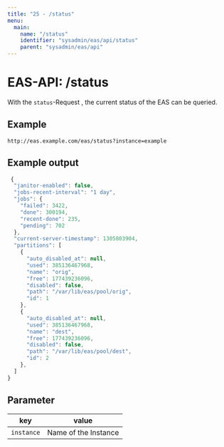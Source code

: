 ```yaml
---
title: "25 - /status"
menu:
  main:
    name: "/status"
    identifier: "sysadmin/eas/api/status"
    parent: "sysadmin/eas/api"
---
```

#  EAS-API: /status

With the `status`-Request , the current status of the EAS can be queried.


##  Example 

```url
http://eas.example.com/eas/status?instance=example
```


##  Example output

```javascript
 {
  "janitor-enabled": false, 
  "jobs-recent-interval": "1 day", 
  "jobs": {
    "failed": 3422, 
    "done": 300194, 
    "recent-done": 235, 
    "pending": 702
  }, 
  "current-server-timestamp": 1305803904, 
  "partitions": [
    {
      "auto_disabled_at": null, 
      "used": 385136467968, 
      "name": "orig", 
      "free": 177439236096, 
      "disabled": false, 
      "path": "/var/lib/eas/pool/orig", 
      "id": 1
    }, 
    {
      "auto_disabled_at": null, 
      "used": 385136467968, 
      "name": "dest", 
      "free": 177439236096, 
      "disabled": false, 
      "path": "/var/lib/eas/pool/dest", 
      "id": 2
    }, 
  ]
}
```

##  Parameter


|key|value|
|---|---|
|`instance`          |Name of the Instance|


 

